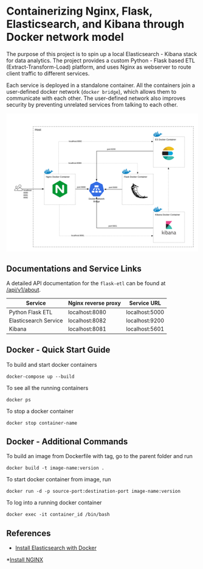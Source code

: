 # Containerizing Nginx, Flask, Elasticsearch, and Kibana through Docker network model
The purpose of this project is to spin up a local Elasticsearch - Kibana stack for data analytics. The project provides 
a custom Python - Flask based ETL (Extract-Transform-Load) platform, and uses Nginx as webserver to route client 
traffic to different services. 

Each service is deployed in a standalone container. All the containers join a user-defined docker network 
(`docker bridge`), which allows them to communicate with each other. The user-defined network also improves security by
preventing unrelated services from talking to each other.

![Docker Architecture Lucidchart](./static/docker-architecture.png)

## Documentations and Service Links
A detailed API documentation for the `flask-etl` can be found at [/api/v1/about](localhost:8000/api/v1/about).

| Service               	| Nginx reverse proxy 	| Service URL       |
|-----------------------	|---------------------	|----------------	|
| Python Flask ETL      	| localhost:8080      	| localhost:5000 	|
| Elasticsearch Service 	| localhost:8082      	| localhost:9200 	|
| Kibana                	| localhost:8081      	| localhost:5601 	|

## Docker - Quick Start Guide
To build and start docker containers
~~~
docker-compose up --build
~~~
To see all the running containers
~~~
docker ps
~~~
To stop a docker container
~~~
docker stop container-name
~~~

## Docker - Additional Commands
To build an image from Dockerfile with tag, go to the parent folder and run
~~~
docker build -t image-name:version .
~~~
To start docker container from image, run
~~~
docker run -d -p source-port:destination-port image-name:version
~~~
To log into a running docker container
~~~
docker exec -it container_id /bin/bash
~~~

## References
* [Install Elasticsearch with Docker](https://www.elastic.co/guide/en/elasticsearch/reference/current/docker.html)

*[Install NGINX](https://www.nginx.com/resources/wiki/start/topics/tutorials/install/)
